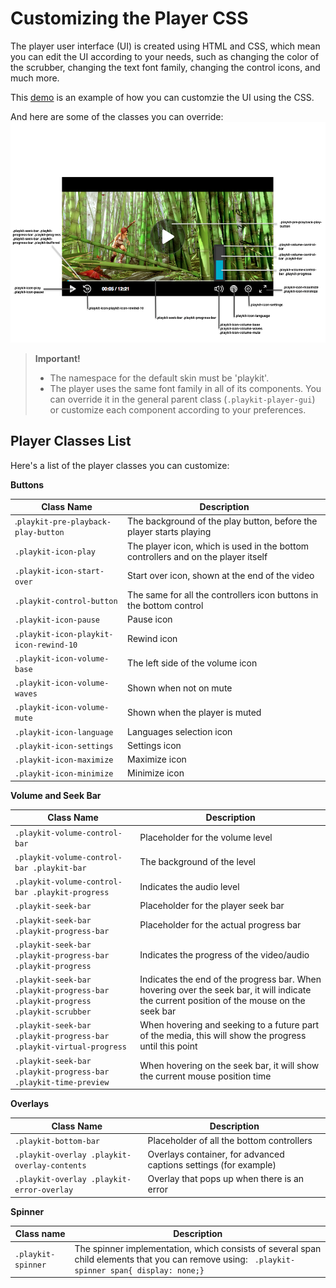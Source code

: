 # Customizing the Player CSS
The player user interface (UI) is created using HTML and CSS, which mean you can edit the UI according to your needs, such as changing the color of the scrubber, changing the text font family, changing the control icons, and much more.

This [demo](https://codepen.io/presentation_k/pen/XVQEXZ?editors=1100) is an example of how you can customzie the UI using the CSS.

And here are some of the classes you can override:
![Here is some of the classes you can override](./images/cssOverride-nocopy.png)



> **Important!**
> - The namespace for the default skin must be 'playkit'.
> - The player uses the same font family in all of its components. You can override it in the general parent class (`.playkit-player-gui`) or customize each component according to your preferences.


## Player Classes List

Here's a list of the player classes you can customize:

**Buttons**

|Class Name| Description |
|--|--|
| .`playkit-pre-playback-play-button` | The background of the play button, before the player starts playing |
| `.playkit-icon-play` | The player icon, which is used in the bottom controllers and on the player itself |
|`.playkit-icon-start-over`| Start over icon, shown at the end of the video|
| `.playkit-control-button` | The same for all the controllers icon buttons in the bottom control |
| `.playkit-icon-pause` | Pause icon |
| `.playkit-icon-playkit-icon-rewind-10` |Rewind icon  |
| `.playkit-icon-volume-base`| The left side of the volume icon |
| `.playkit-icon-volume-waves` | Shown when not on mute |
| `.playkit-icon-volume-mute` | Shown when the player is muted |
| `.playkit-icon-language` | Languages selection icon |
| `.playkit-icon-settings` | Settings icon |
|`.playkit-icon-maximize`  | Maximize icon |
| `.playkit-icon-minimize` | Minimize icon |


**Volume and Seek Bar**

| Class Name | Description |
|--|--|
| `.playkit-volume-control-bar` | Placeholder for the volume level |
| `.playkit-volume-control-bar .playkit-bar` | The background of the level |
| `.playkit-volume-control-bar .playkit-progress` | Indicates the audio level |
| `.playkit-seek-bar` | Placeholder for the player seek bar |
| `.playkit-seek-bar .playkit-progress-bar` | Placeholder for the actual progress bar |
| `.playkit-seek-bar .playkit-progress-bar .playkit-progress` | Indicates the progress of the video/audio |
| `.playkit-seek-bar .playkit-progress-bar .playkit-progress .playkit-scrubber` | Indicates the end of the progress bar. When hovering over the seek bar, it will indicate the current position of the mouse on the seek bar |
| `.playkit-seek-bar .playkit-progress-bar .playkit-virtual-progress` | When hovering and seeking to a future part of the media, this will show the progress until this point |
| `.playkit-seek-bar .playkit-progress-bar .playkit-time-preview` | When hovering on the seek bar, it will show the current mouse position time |

**Overlays**

| Class Name | Description |
|--|--|
|`.playkit-bottom-bar`| Placeholder of all the bottom controllers|
|`.playkit-overlay .playkit-overlay-contents`| Overlays container, for advanced captions settings (for example) |
|`.playkit-overlay .playkit-error-overlay`| Overlay that pops up when there is an error|

**Spinner**

|Class name| Description |
|--|--|
|`.playkit-spinner`| The spinner implementation, which consists of several span child elements that you can remove using: ` .playkit-spinner span{ display: none;}` |
